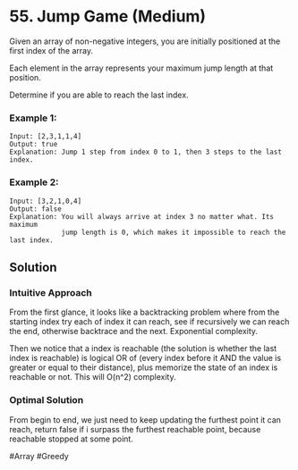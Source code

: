 # 55. Jump Game (Medium)

Given an array of non-negative integers, you are initially positioned at the first index of the array.

Each element in the array represents your maximum jump length at that position.

Determine if you are able to reach the last index.

### Example 1:
```
Input: [2,3,1,1,4]
Output: true
Explanation: Jump 1 step from index 0 to 1, then 3 steps to the last index.
```

### Example 2:
```
Input: [3,2,1,0,4]
Output: false
Explanation: You will always arrive at index 3 no matter what. Its maximum
             jump length is 0, which makes it impossible to reach the last index.
```

## Solution
### Intuitive Approach
From the first glance, it looks like a backtracking problem where from the starting index try each of index it can reach, see if recursively we can reach the end, otherwise backtrace and the next. Exponential complexity.

Then we notice that a index is reachable (the solution is whether the last index is reachable) is logical OR of (every index before it AND the value is greater or equal to their distance), plus memorize the state of an index is reachable or not. This will O(n^2) complexity.

### Optimal Solution
From begin to end, we just need to keep updating the furthest point it can reach, return false if i surpass the furthest reachable point, because reachable stopped at some point.

#Array #Greedy
